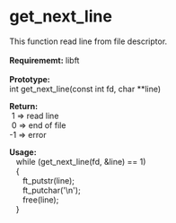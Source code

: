 # get_next_line
This function read line from file descriptor.<br/><br/>
<b>Requirememt:</b> libft<br/><br/>
<b>Prototype:</b><br/>
          int  get_next_line(const int fd, char **line)<br/>

<b>Return:</b>  
          &nbsp;1   => read line<br/>
          &nbsp;0   => end of file<br/>
         -1   => error<br/>

<b>Usage:</b><br/>
        &nbsp;&nbsp;&nbsp;while (get_next_line(fd, &line) == 1)<br/>
        &nbsp;&nbsp;&nbsp;{<br/>
          &nbsp;&nbsp;&nbsp;&nbsp;&nbsp;&nbsp;ft_putstr(line);<br/>
          &nbsp;&nbsp;&nbsp;&nbsp;&nbsp;&nbsp;ft_putchar('\n');<br/>
          &nbsp;&nbsp;&nbsp;&nbsp;&nbsp;&nbsp;free(line);<br/>
        &nbsp;&nbsp;&nbsp;}<br/>
